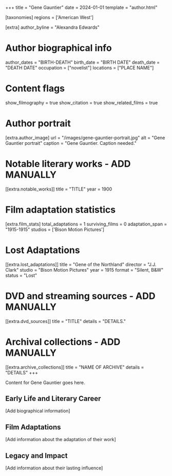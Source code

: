 +++
title = "Gene Gauntier"
date = 2024-01-01
template = "author.html"

[taxonomies]
regions = ['American West']

[extra]
author_byline = "Alexandra Edwards"

# Author biographical info
author_dates = "BIRTH-DEATH"
birth_date = "BIRTH DATE"
death_date = "DEATH DATE"
occupation = ["novelist"]
locations = ["PLACE NAME"]

# Content flags
show_filmography = true
show_citation = true
show_related_films = true

# Author portrait
[extra.author_image]
url = "/images/gene-gauntier-portrait.jpg"
alt = "Gene Gauntier portrait"
caption = "Gene Gauntier. Caption needed."

# Notable literary works - ADD MANUALLY
[[extra.notable_works]]
title = "TITLE"
year = 1900

# Film adaptation statistics
[extra.film_stats]
total_adaptations = 1
surviving_films = 0
adaptation_span = "1915-1915"
studios = ['Bison Motion Pictures']
# Lost Adaptations
[[extra.lost_adaptations]]
title = "Gene of the Northland"
director = "J.J. Clark"
studio = "Bison Motion Pictures"
year = 1915
format = "Silent, B&W"
status = "Lost"


# DVD and streaming sources - ADD MANUALLY
[[extra.dvd_sources]]
title = "TITLE"
details = "DETAILS."

# Archival collections - ADD MANUALLY
[[extra.archive_collections]]
title = "NAME OF ARCHIVE"
details = "DETAILS"
+++

Content for Gene Gauntier goes here. 

## Early Life and Literary Career

[Add biographical information]

## Film Adaptations

[Add information about the adaptation of their work]

## Legacy and Impact

[Add information about their lasting influence]
